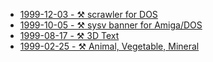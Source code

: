 * [1999-12-03 - ⚒️ scrawler for DOS](/dev/amos/scrawler)
* [1999-10-05 - ⚒️ sysv banner for Amiga/DOS](/dev/c/banner)
* [1999-08-17 - ⚒️ 3D Text](/dev/c/textrot)
* [1999-02-25 - ⚒️ Animal, Vegetable, Mineral](/dev/c/avm)
